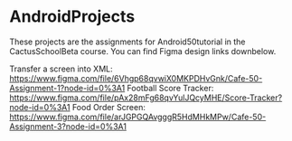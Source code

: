 # AndroidProjects

  These projects are the assignments for Android50tutorial in the CactusSchoolBeta course. 
You can find Figma design links downbelow.

Transfer a screen into XML: https://www.figma.com/file/6Vhgp68qvwiX0MKPDHvGnk/Cafe-50-Assignment-1?node-id=0%3A1
Football Score Tracker: https://www.figma.com/file/pAx28mFg68qvYulJQcyMHE/Score-Tracker?node-id=0%3A1
Food Order Screen: https://www.figma.com/file/arJGPGQAvgggR5HdMHkMPw/Cafe-50-Assignment-3?node-id=0%3A1
